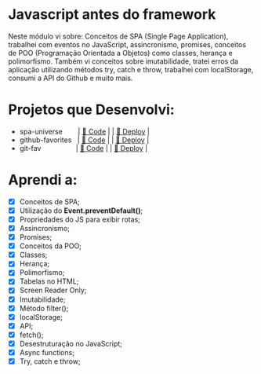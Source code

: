 # Javascript antes do framework

Neste módulo vi sobre: Conceitos de SPA (Single Page Application), trabalhei com eventos no JavaScript, assincronismo, promises, conceitos de POO (Programação Orientada a Objetos) como classes, herança e polimorfismo. Também vi conceitos sobre imutabilidade, tratei erros da aplicação utilizando métodos try, catch e throw, trabalhei com localStorage, consumi a API do Github e muito mais.

# Projetos que Desenvolvi:

-   spa-universe &nbsp; &nbsp; &nbsp;&nbsp; | [🧬 Code](https://github.com/eduarrdonobrega/explorer-rocketseat/tree/main/stage-06/spa-universe) | | [👾 Deploy](https://spa-universe-eight.vercel.app/) |
-   github-favorites &nbsp; | [🧬 Code](https://github.com/eduarrdonobrega/explorer-rocketseat/tree/main/stage-06/github-favorites) | | [👾 Deploy](https://eduarrdonobrega.github.io/explorer-rocketseat/stage-06/github-favorites/) |
-   git-fav &nbsp; &nbsp; &nbsp; &nbsp; &nbsp; &nbsp; &nbsp; &nbsp;&nbsp; | [🧬 Code](https://github.com/eduarrdonobrega/explorer-rocketseat/tree/main/stage-06/git-fav) | | [👾 Deploy](https://eduarrdonobrega.github.io/explorer-rocketseat/stage-06/git-fav) |

# Aprendi a:

-   [x] Conceitos de SPA;
-   [x] Utilização do **Event.preventDefault()**;
-   [x] Propriedades do JS para exibir rotas;
-   [x] Assincronismo;
-   [x] Promises;
-   [x] Conceitos da POO;
-   [x] Classes;
-   [x] Herança;
-   [x] Polimorfismo;
-   [x] Tabelas no HTML;
-   [x] Screen Reader Only;
-   [x] Imutabilidade;
-   [x] Método filter();
-   [x] localStorage;
-   [x] API;
-   [x] fetch();
-   [x] Desestruturação no JavaScript;
-   [x] Async functions;
-   [x] Try, catch e throw;
